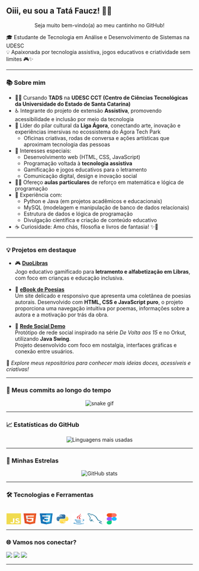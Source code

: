 ## Oiii, eu sou a Tatá Faucz! 🚀🍓

<p align="center">
  Seja muito bem-vindo(a) ao meu cantinho no GitHub!<br>
  
🎓 Estudante de Tecnologia em Análise e Desenvolvimento de Sistemas na UDESC  
💡 Apaixonada por tecnologia assistiva, jogos educativos e criatividade sem limites 🎮✨
</p>

---

### 📚 Sobre mim

- 👩‍💻 Cursando **TADS** na **UDESC CCT (Centro de Ciências Tecnológicas da Universidade do Estado de Santa Catarina)**
- ♿ Integrante do projeto de extensão **Assistiva**, promovendo acessibilidade e inclusão por meio da tecnologia
- 🎨 Líder do pilar cultural da **Liga Ágora**, conectando arte, inovação e experiências imersivas no ecossistema do Ágora Tech Park  
  - Oficinas criativas, rodas de conversa e ações artísticas que aproximam tecnologia das pessoas
- 🧠 Interesses especiais:
  - Desenvolvimento web (HTML, CSS, JavaScript)
  - Programação voltada à **tecnologia assistiva**
  - Gamificação e jogos educativos para o letramento
  - Comunicação digital, design e inovação social
- 👩‍🏫 Ofereço **aulas particulares** de reforço em matemática e lógica de programação
- 📌 Experiência com:
  - Python e Java (em projetos acadêmicos e educacionais)
  - MySQL (modelagem e manipulação de banco de dados relacionais)
  - Estrutura de dados e lógica de programação
  - Divulgação científica e criação de conteúdo educativo
- ☕ Curiosidade: Amo chás, filosofia e livros de fantasia! ✨📖

---

### 💡 Projetos em destaque

- 🎮 [**DuoLibras**](https://tatafaucz.github.io/duolibras/)  
  Jogo educativo gamificado para **letramento e alfabetização em Libras**, com foco em crianças e educação inclusiva.

- 📖 [**eBook de Poesias**](https://tatafaucz.github.io/livro_poesia/)  
  Um site delicado e responsivo que apresenta uma coletânea de poesias autorais. Desenvolvido com **HTML, CSS e JavaScript puro**, o projeto proporciona uma navegação intuitiva por poemas, informações sobre a autora e a motivação por trás da obra.

- 🧩 [**Rede Social Demo**](https://github.com/tataFaucz/Projeto-Rede-Social)  
  Protótipo de rede social inspirado na série *De Volta aos 15* e no Orkut, utilizando **Java Swing**.  
  Projeto desenvolvido com foco em nostalgia, interfaces gráficas e conexão entre usuários.

🔎 *Explore meus repositórios para conhecer mais ideias doces, acessíveis e criativas!*

---


### 🐍 Meus commits ao longo do tempo

<p align="center">
  <img src="https://raw.githubusercontent.com/tataFaucz/tataFaucz/output/github-contribution-grid-snake.svg" alt="snake gif" />
</p>

---

### 📈 Estatísticas do GitHub

<p align="center">
  <img src="https://github-readme-stats.vercel.app/api/top-langs/?username=tataFaucz&layout=compact&theme=tokyonight" alt="Linguagens mais usadas" />
</p>

---

### 💫 Minhas Estrelas

<p align="center">
  <img src="https://github-readme-stats.vercel.app/api?username=tataFaucz&show_icons=true&theme=tokyonight" alt="GitHub stats" />
</p>

---

### 🛠️ Tecnologias e Ferramentas

<div style="display: inline_block"><br>
  <img align="center" alt="Tatá-Js" height="30" width="40" src="https://raw.githubusercontent.com/devicons/devicon/master/icons/javascript/javascript-plain.svg">
  <img align="center" alt="Tatá-HTML" height="30" width="40" src="https://raw.githubusercontent.com/devicons/devicon/master/icons/html5/html5-original.svg">
  <img align="center" alt="Tatá-CSS" height="30" width="40" src="https://raw.githubusercontent.com/devicons/devicon/master/icons/css3/css3-original.svg">
  <img align="center" alt="Tatá-Python" height="30" width="40" src="https://raw.githubusercontent.com/devicons/devicon/master/icons/python/python-original.svg">
  <img align="center" alt="Tatá-Java" height="30" width="40" src="https://raw.githubusercontent.com/devicons/devicon/master/icons/java/java-original.svg">
  <img align="center" alt="Tatá-MySQL" height="30" width="40" src="https://raw.githubusercontent.com/devicons/devicon/master/icons/mysql/mysql-original.svg">
  <img align="center" alt="Tatá-Figma" height="30" width="40" src="https://raw.githubusercontent.com/devicons/devicon/master/icons/figma/figma-original.svg">
</div>

---

### 🌐 Vamos nos conectar?

<div> 
  <a href="https://instagram.com/tata.faucz" target="_blank"><img src="https://img.shields.io/badge/-Instagram-%23E4405F?style=for-the-badge&logo=instagram&logoColor=white"></a>
  <a href="mailto:thais.faucz@gmail.com"><img src="https://img.shields.io/badge/-Gmail-%23333?style=for-the-badge&logo=gmail&logoColor=white"></a>
  <a href="https://www.linkedin.com/in/thais-faucz-jasse-9136a027b/" target="_blank"><img src="https://img.shields.io/badge/-LinkedIn-%230077B5?style=for-the-badge&logo=linkedin&logoColor=white"></a> 
</div>

---

<!--
✨ Este repositório é um reflexo da minha trajetória como estudante, criadora e futura desenvolvedora de impacto.  
Aqui compartilho conhecimento, projetos acessíveis e o desejo de transformar o mundo com empatia e tecnologia! ✨
-->
